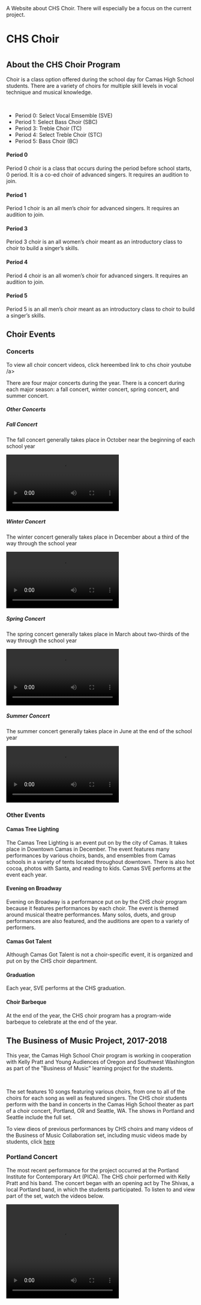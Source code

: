 <!DOCTYPEhtml>
<html>
  <commment> 
    <head> 
    <title>
    CHS Choir.
    </title>
      A Website about CHS Choir. There will especially be a focus on the current project.
  </head>
    </comment>
  <body>
<h1>CHS Choir<h1>
  <h2>About the CHS Choir Program</h2>
    <p> Choir is a class option offered during the school day for Camas High School students. There are a variety of choirs for multiple skill levels in vocal technique and musical knowledge.</p> <br>
    <The choirs offered are:>
      <ul>
        <li> Period 0: Select Vocal Emsemble (SVE)</li>
        <li> Period 1: Select Bass Choir (SBC)</li>
        <li> Period 3: Treble Choir (TC)</li>
        <li> Period 4: Select Treble Choir (STC)</li>
        <li> Period 5: Bass Choir (BC)</li>
      </ul>  
     <h4> Period 0</h4>
      <p>Period 0 choir is a class that occurs during the period before school starts, 0 period. It is a co-ed choir of advanced singers. It requires an audition to join.</p>
    <h4> Period 1</h4>
      <p> Period 1 choir is an all men’s choir for advanced singers. It requires an audition to join.</p>
    <h4> Period 3</h4>
      <p>Period 3 choir is an all women’s choir meant as an introductory class to choir to build a singer’s skills.</p>
    <h4> Period 4</h4>
      <p>Period 4 choir is an all women’s choir for advanced singers. It requires an audition to join.</p>
    <h4> Period 5</h4>
      <p>Period 5 is an all men’s choir meant as an introductory class to choir to build a singer’s skills.</p>
  <h2>Choir Events</h2>
    <h3>Concerts</h3>
      <p>To view all choir concert videos, click here<a <comment>embed link to chs choir youtube</comment> /a>
      <p>There are four major concerts during the year. There is a concert during each major season: a fall concert, winter concert, spring concert, and summer concert.</p>
      <h5>Other Concerts</h5>
<h5>Fall Concert</h5>
  <p>The fall concert generally takes place in October near the beginning of each school year</p>
    <video width=“300” height=“250” controls> 
      <source src= “<comment>input source from chs choir youtube</comment>” type=“<comment>figure out</comment>”>
    </video>
<h5>Winter Concert</h5>
  <p>The winter concert generally takes place in December about a third of the way through the school year</p>
     <video width=“300” height=“250” controls> 
      <source src= “<comment>input source from chs choir youtube</comment>” type=“<comment>figure out</comment>”>
    </video>
<h5>Spring Concert</h5>
  <p>The spring concert generally takes place in March about two-thirds of the way through the school year</p>
     <video width=“300” height=“250” controls> 
      <source src= “<comment>input source from chs choir youtube</comment>” type=“<comment>figure out</comment>”>
    </video>
<h5>Summer Concert</h5>
  <p>The summer concert generally takes place in June at the end of the school year</p>
    <video width=“300” height=“250” controls> 
      <source src= “<comment>input source from chs choir youtube</comment>” type=“<comment>figure out</comment>”>
    </video>
 <h3>Other Events</h3>
      <h4>Camas Tree Lighting</h4>
        <p>The Camas Tree Lighting is an event put on by the city of Camas. It takes place in Downtown Camas in December. The event features many performances by various choirs, bands, and ensembles from Camas schools in a variety of tents located throughout downtown. There is also hot cocoa, photos with Santa, and reading to kids. Camas SVE performs at the event each year.</p>
      <h4>Evening on Broadway</h4>
        <p>Evening on Broadway is a performance put on by the CHS choir program because it features performances by each choir. The event is themed around musical theatre performances. Many solos, duets, and group performances are also featured, and the auditions are open to a variety of performers.</p>
        <h4>Camas Got Talent</h4>
<p>Although Camas Got Talent is not a choir-specific event, it is organized and put on by the CHS choir department.</p>
        <h4>Graduation</h4>
          <p>Each year, SVE performs at the CHS graduation.</p>
       <h4>Choir Barbeque</h4>
         <p>At the end of the year, the CHS choir program has a program-wide barbeque to celebrate at the end of the year.</p>
 <h2>The Business of Music Project, 2017-2018</h2>
   <p>This year, the Camas High School Choir program is working in cooperation with Kelly Pratt and Young Audiences of Oregon and Southwest Washington as part of the "Business of Music" learning project for the students.</p> <br>
   <p>The set features 10 songs featuring various choirs, from one to all of the choirs for each song as well as featured singers. The CHS choir students perform with the band in concerts in the Camas High School theater as part of a choir concert, Portland, OR and Seattle, WA. The shows in Portland and Seattle include the full set.</p>
   <p>To view dieos of previous performances by CHS choirs and many videos of the Business of Music Collaboration set, including music videos made by students, click <a href="https://www.youtube.com/channel/UC6Lb2xV-sxh-MuK6lnI0X3w/videos" target="_blank">here</a>
   <h3>Portland Concert</h3>
     <p>The most recent performance for the project occurred at the Portland Institute for Contemporary Art (PICA). The CHS choir performed with Kelly Pratt and his band. The concert began with an opening act by The Shivas, a local Portland band, in which the students participated. To listen to and view part of the set, watch the videos below.</p> 
     <video src="https://www.youtube.com/watch?v=uvHptmqPwdk" width="300" height="250" controls> </video>
              </video>


  </body>    
</html>
